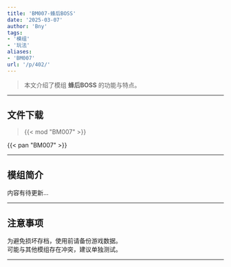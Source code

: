 ```yaml
---
title: 'BM007-蜂后BOSS'
date: '2025-03-07'
author: 'Bny'
tags:
- '模组'
- '玩法'
aliases:
- 'BM007'
url: '/p/402/'
---
```


> 本文介绍了模组 **蜂后BOSS** 的功能与特点。

---

## 文件下载  

> {{< mod "BM007" >}}  

{{< pan "BM007" >}}  

---

## 模组简介

>  
内容有待更新...  

---

## 注意事项

>  
为避免损坏存档，使用前请备份游戏数据。  
可能与其他模组存在冲突，建议单独测试。  

---

